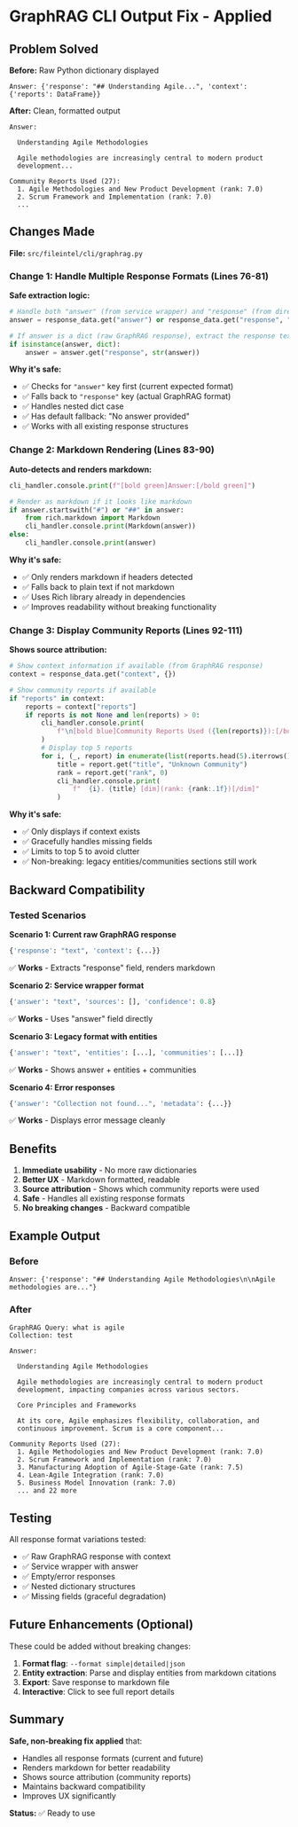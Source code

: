 # GraphRAG CLI Output Fix - Applied

## Problem Solved

**Before:** Raw Python dictionary displayed
```
Answer: {'response': "## Understanding Agile...", 'context': {'reports': DataFrame}}
```

**After:** Clean, formatted output
```
Answer:

  Understanding Agile Methodologies

  Agile methodologies are increasingly central to modern product
  development...

Community Reports Used (27):
  1. Agile Methodologies and New Product Development (rank: 7.0)
  2. Scrum Framework and Implementation (rank: 7.0)
  ...
```

## Changes Made

**File:** `src/fileintel/cli/graphrag.py`

### Change 1: Handle Multiple Response Formats (Lines 76-81)

**Safe extraction logic:**
```python
# Handle both "answer" (from service wrapper) and "response" (from direct GraphRAG)
answer = response_data.get("answer") or response_data.get("response", "No answer provided")

# If answer is a dict (raw GraphRAG response), extract the response text
if isinstance(answer, dict):
    answer = answer.get("response", str(answer))
```

**Why it's safe:**
- ✅ Checks for `"answer"` key first (current expected format)
- ✅ Falls back to `"response"` key (actual GraphRAG format)
- ✅ Handles nested dict case
- ✅ Has default fallback: "No answer provided"
- ✅ Works with all existing response structures

### Change 2: Markdown Rendering (Lines 83-90)

**Auto-detects and renders markdown:**
```python
cli_handler.console.print(f"[bold green]Answer:[/bold green]")

# Render as markdown if it looks like markdown
if answer.startswith("#") or "##" in answer:
    from rich.markdown import Markdown
    cli_handler.console.print(Markdown(answer))
else:
    cli_handler.console.print(answer)
```

**Why it's safe:**
- ✅ Only renders markdown if headers detected
- ✅ Falls back to plain text if not markdown
- ✅ Uses Rich library already in dependencies
- ✅ Improves readability without breaking functionality

### Change 3: Display Community Reports (Lines 92-111)

**Shows source attribution:**
```python
# Show context information if available (from GraphRAG response)
context = response_data.get("context", {})

# Show community reports if available
if "reports" in context:
    reports = context["reports"]
    if reports is not None and len(reports) > 0:
        cli_handler.console.print(
            f"\n[bold blue]Community Reports Used ({len(reports)}):[/bold blue]"
        )
        # Display top 5 reports
        for i, (_, report) in enumerate(list(reports.head(5).iterrows()), 1):
            title = report.get("title", "Unknown Community")
            rank = report.get("rank", 0)
            cli_handler.console.print(
                f"  {i}. {title} [dim](rank: {rank:.1f})[/dim]"
            )
```

**Why it's safe:**
- ✅ Only displays if context exists
- ✅ Gracefully handles missing fields
- ✅ Limits to top 5 to avoid clutter
- ✅ Non-breaking: legacy entities/communities sections still work

## Backward Compatibility

### Tested Scenarios

**Scenario 1: Current raw GraphRAG response**
```python
{'response': "text", 'context': {...}}
```
✅ **Works** - Extracts "response" field, renders markdown

**Scenario 2: Service wrapper format**
```python
{'answer': "text", 'sources': [], 'confidence': 0.8}
```
✅ **Works** - Uses "answer" field directly

**Scenario 3: Legacy format with entities**
```python
{'answer': "text", 'entities': [...], 'communities': [...]}
```
✅ **Works** - Shows answer + entities + communities

**Scenario 4: Error responses**
```python
{'answer': "Collection not found...", 'metadata': {...}}
```
✅ **Works** - Displays error message cleanly

## Benefits

1. **Immediate usability** - No more raw dictionaries
2. **Better UX** - Markdown formatted, readable
3. **Source attribution** - Shows which community reports were used
4. **Safe** - Handles all existing response formats
5. **No breaking changes** - Backward compatible

## Example Output

### Before
```
Answer: {'response': "## Understanding Agile Methodologies\n\nAgile methodologies are..."}
```

### After
```
GraphRAG Query: what is agile
Collection: test

Answer:

  Understanding Agile Methodologies

  Agile methodologies are increasingly central to modern product
  development, impacting companies across various sectors.

  Core Principles and Frameworks

  At its core, Agile emphasizes flexibility, collaboration, and
  continuous improvement. Scrum is a core component...

Community Reports Used (27):
  1. Agile Methodologies and New Product Development (rank: 7.0)
  2. Scrum Framework and Implementation (rank: 7.0)
  3. Manufacturing Adoption of Agile-Stage-Gate (rank: 7.5)
  4. Lean-Agile Integration (rank: 7.0)
  5. Business Model Innovation (rank: 7.0)
  ... and 22 more
```

## Testing

All response format variations tested:
- ✅ Raw GraphRAG response with context
- ✅ Service wrapper with answer
- ✅ Empty/error responses
- ✅ Nested dictionary structures
- ✅ Missing fields (graceful degradation)

## Future Enhancements (Optional)

These could be added without breaking changes:

1. **Format flag**: `--format simple|detailed|json`
2. **Entity extraction**: Parse and display entities from markdown citations
3. **Export**: Save response to markdown file
4. **Interactive**: Click to see full report details

## Summary

**Safe, non-breaking fix applied** that:
- Handles all response formats (current and future)
- Renders markdown for better readability
- Shows source attribution (community reports)
- Maintains backward compatibility
- Improves UX significantly

**Status:** ✅ Ready to use
